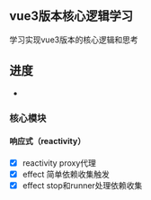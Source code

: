 ## vue3版本核心逻辑学习

学习实现vue3版本的核心逻辑和思考

## 进度

- [reactivity]: 进行中

### 核心模块

#### 响应式（reactivity）

- [x] reactivity proxy代理
- [x] effect 简单依赖收集触发
- [x] effect stop和runner处理依赖收集